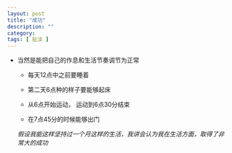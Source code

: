 ```yaml
---
layout: post
title: "成功"
description: ""
category: 
tags: [ 扯淡 ]
---
```



* 当然是能把自己的作息和生活节奏调节为正常

   * 每天12点中之前要睡着 

   * 第二天6点种的样子要能够起床

   * 从6点开始运动， 运动到6点30分结束

   * 在7点45分的时候能够出门

  _假设我能这样坚持过一个月这样的生活，我讲会认为我在生活方面，取得了非常大的成功_
